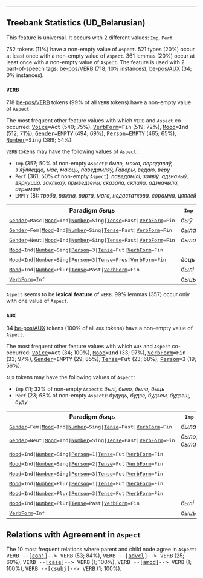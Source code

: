

--------------------------------------------------------------------------------

## Treebank Statistics (UD_Belarusian)

This feature is universal.
It occurs with 2 different values: `Imp`, `Perf`.

752 tokens (11%) have a non-empty value of `Aspect`.
521 types (20%) occur at least once with a non-empty value of `Aspect`.
361 lemmas (20%) occur at least once with a non-empty value of `Aspect`.
The feature is used with 2 part-of-speech tags: [be-pos/VERB]() (718; 10% instances), [be-pos/AUX]() (34; 0% instances).

### `VERB`

718 [be-pos/VERB]() tokens (99% of all `VERB` tokens) have a non-empty value of `Aspect`.

The most frequent other feature values with which `VERB` and `Aspect` co-occurred: <tt><a href="Voice.html">Voice</a>=Act</tt> (540; 75%), <tt><a href="VerbForm.html">VerbForm</a>=Fin</tt> (519; 72%), <tt><a href="Mood.html">Mood</a>=Ind</tt> (512; 71%), <tt><a href="Gender.html">Gender</a>=EMPTY</tt> (494; 69%), <tt><a href="Person.html">Person</a>=EMPTY</tt> (465; 65%), <tt><a href="Number.html">Number</a>=Sing</tt> (389; 54%).

`VERB` tokens may have the following values of `Aspect`:

* `Imp` (357; 50% of non-empty `Aspect`): <em>было, можа, перадаваў, з'яўляецца, мае, маюць, паведамляў, Гавары, ведаю, веру</em>
* `Perf` (361; 50% of non-empty `Aspect`): <em>паведамілі, заявіў, адзначыў, вярнуцца, заклікаў, прыведзены, сказала, склала, адзначыла, атрымалі</em>
* `EMPTY` (8): <em>трэба, важна, варта, мага, недастаткова, сорамна, цяплей</em>

<table>
  <tr><th>Paradigm <i>быць</i></th><th><tt>Imp</tt></th><th><tt>Perf</tt></th></tr>
  <tr><td><tt><a href="Gender.html">Gender</a>=Masc|<a href="Mood.html">Mood</a>=Ind|<a href="Number.html">Number</a>=Sing|<a href="Tense.html">Tense</a>=Past|<a href="VerbForm.html">VerbForm</a>=Fin</tt></td><td><em>быў</em></td><td></td></tr>
  <tr><td><tt><a href="Gender.html">Gender</a>=Fem|<a href="Mood.html">Mood</a>=Ind|<a href="Number.html">Number</a>=Sing|<a href="Tense.html">Tense</a>=Past|<a href="VerbForm.html">VerbForm</a>=Fin</tt></td><td><em>была</em></td><td></td></tr>
  <tr><td><tt><a href="Gender.html">Gender</a>=Neut|<a href="Mood.html">Mood</a>=Ind|<a href="Number.html">Number</a>=Sing|<a href="Tense.html">Tense</a>=Past|<a href="VerbForm.html">VerbForm</a>=Fin</tt></td><td><em>было</em></td><td></td></tr>
  <tr><td><tt><a href="Mood.html">Mood</a>=Ind|<a href="Number.html">Number</a>=Sing|<a href="Person.html">Person</a>=3|<a href="Tense.html">Tense</a>=Fut|<a href="VerbForm.html">VerbForm</a>=Fin</tt></td><td></td><td><em>будзе</em></td></tr>
  <tr><td><tt><a href="Mood.html">Mood</a>=Ind|<a href="Number.html">Number</a>=Sing|<a href="Person.html">Person</a>=3|<a href="Tense.html">Tense</a>=Pres|<a href="VerbForm.html">VerbForm</a>=Fin</tt></td><td><em>ёсць</em></td><td></td></tr>
  <tr><td><tt><a href="Mood.html">Mood</a>=Ind|<a href="Number.html">Number</a>=Plur|<a href="Tense.html">Tense</a>=Past|<a href="VerbForm.html">VerbForm</a>=Fin</tt></td><td><em>былі</em></td><td></td></tr>
  <tr><td><tt><a href="VerbForm.html">VerbForm</a>=Inf</tt></td><td><em>быць</em></td><td></td></tr>
</table>

`Aspect` seems to be **lexical feature** of `VERB`. 99% lemmas (357) occur only with one value of `Aspect`.

### `AUX`

34 [be-pos/AUX]() tokens (100% of all `AUX` tokens) have a non-empty value of `Aspect`.

The most frequent other feature values with which `AUX` and `Aspect` co-occurred: <tt><a href="Voice.html">Voice</a>=Act</tt> (34; 100%), <tt><a href="Mood.html">Mood</a>=Ind</tt> (33; 97%), <tt><a href="VerbForm.html">VerbForm</a>=Fin</tt> (33; 97%), <tt><a href="Gender.html">Gender</a>=EMPTY</tt> (29; 85%), <tt><a href="Tense.html">Tense</a>=Fut</tt> (23; 68%), <tt><a href="Person.html">Person</a>=3</tt> (19; 56%).

`AUX` tokens may have the following values of `Aspect`:

* `Imp` (11; 32% of non-empty `Aspect`): <em>былі, было, была, быць</em>
* `Perf` (23; 68% of non-empty `Aspect`): <em>будуць, будзе, будзем, будзеш, буду</em>

<table>
  <tr><th>Paradigm <i>быць</i></th><th><tt>Imp</tt></th><th><tt>Perf</tt></th></tr>
  <tr><td><tt><a href="Gender.html">Gender</a>=Fem|<a href="Mood.html">Mood</a>=Ind|<a href="Number.html">Number</a>=Sing|<a href="Tense.html">Tense</a>=Past|<a href="VerbForm.html">VerbForm</a>=Fin</tt></td><td><em>была</em></td><td></td></tr>
  <tr><td><tt><a href="Gender.html">Gender</a>=Neut|<a href="Mood.html">Mood</a>=Ind|<a href="Number.html">Number</a>=Sing|<a href="Tense.html">Tense</a>=Past|<a href="VerbForm.html">VerbForm</a>=Fin</tt></td><td><em>было, была</em></td><td></td></tr>
  <tr><td><tt><a href="Mood.html">Mood</a>=Ind|<a href="Number.html">Number</a>=Sing|<a href="Person.html">Person</a>=1|<a href="Tense.html">Tense</a>=Fut|<a href="VerbForm.html">VerbForm</a>=Fin</tt></td><td></td><td><em>буду</em></td></tr>
  <tr><td><tt><a href="Mood.html">Mood</a>=Ind|<a href="Number.html">Number</a>=Sing|<a href="Person.html">Person</a>=2|<a href="Tense.html">Tense</a>=Fut|<a href="VerbForm.html">VerbForm</a>=Fin</tt></td><td></td><td><em>будзеш</em></td></tr>
  <tr><td><tt><a href="Mood.html">Mood</a>=Ind|<a href="Number.html">Number</a>=Sing|<a href="Person.html">Person</a>=3|<a href="Tense.html">Tense</a>=Fut|<a href="VerbForm.html">VerbForm</a>=Fin</tt></td><td></td><td><em>будзе</em></td></tr>
  <tr><td><tt><a href="Mood.html">Mood</a>=Ind|<a href="Number.html">Number</a>=Plur|<a href="Person.html">Person</a>=1|<a href="Tense.html">Tense</a>=Fut|<a href="VerbForm.html">VerbForm</a>=Fin</tt></td><td></td><td><em>будзем</em></td></tr>
  <tr><td><tt><a href="Mood.html">Mood</a>=Ind|<a href="Number.html">Number</a>=Plur|<a href="Person.html">Person</a>=3|<a href="Tense.html">Tense</a>=Fut|<a href="VerbForm.html">VerbForm</a>=Fin</tt></td><td></td><td><em>будуць</em></td></tr>
  <tr><td><tt><a href="Mood.html">Mood</a>=Ind|<a href="Number.html">Number</a>=Plur|<a href="Tense.html">Tense</a>=Past|<a href="VerbForm.html">VerbForm</a>=Fin</tt></td><td><em>былі</em></td><td></td></tr>
  <tr><td><tt><a href="VerbForm.html">VerbForm</a>=Inf</tt></td><td><em>быць</em></td><td></td></tr>
</table>

## Relations with Agreement in `Aspect`

The 10 most frequent relations where parent and child node agree in `Aspect`:
<tt>VERB --[<a href="../dep/conj.html">conj</a>]--> VERB</tt> (53; 84%),
<tt>VERB --[<a href="../dep/advcl.html">advcl</a>]--> VERB</tt> (25; 60%),
<tt>VERB --[<a href="../dep/case.html">case</a>]--> VERB</tt> (1; 100%),
<tt>VERB --[<a href="../dep/amod.html">amod</a>]--> VERB</tt> (1; 100%),
<tt>VERB --[<a href="../dep/csubj.html">csubj</a>]--> VERB</tt> (1; 100%).

